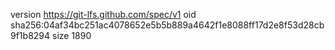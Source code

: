 version https://git-lfs.github.com/spec/v1
oid sha256:04af34bc251ac4078652e5b5b889a4642f1e8088ff17d2e8f53d28cb9f1b8294
size 1890
